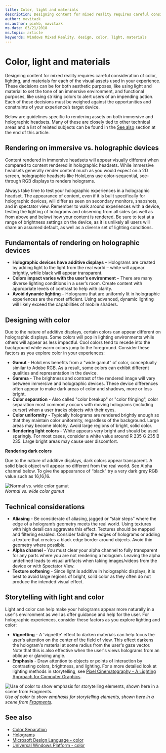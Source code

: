 ```yaml
---
title: Color, light and materials
description: Designing content for mixed reality requires careful consideration of color, lighting, and materials for each of the visual assets used in your experience.
author: mavitazk
ms.author: pinkb, mavitazk 
ms.date: 03/21/2018
ms.topic: article
keywords: Windows Mixed Reality, design, color, light, materials
---
```




# Color, light and materials

Designing content for mixed reality requires careful consideration of color, lighting, and materials for each of the visual assets used in your experience. These decisions can be for both aesthetic purposes, like using light and material to set the tone of an immersive environment, and functional purposes, like using striking colors to alert users of an impending action. Each of these decisions must be weighed against the opportunities and constraints of your experience’s target device.

Below are guidelines specific to rendering assets on both immersive and holographic headsets. Many of these are closely tied to other technical areas and a list of related subjects can be found in the [See also](color,-light-and-materials.md#see-also) section at the end of this article.

## Rendering on immersive vs. holographic devices

Content rendered in immersive headsets will appear visually different when compared to content rendered in holographic headsets. While immersive headsets generally render content much as you would expect on a 2D screen, holographic headsets like HoloLens use color-sequential, see-through RGB displays to renders holograms.

Always take time to test your holographic experiences in a holographic headset. The appearance of content, even if it is built specifically for holographic devices, will differ as seen on secondary monitors, snapshots, and in spectator view. Remember to walk around experiences with a device, testing the lighting of holograms and observing from all sides (as well as from above and below) how your content is rendered. Be sure to test at a range of brightness settings on the device, as it is unlikely all users will share an assumed default, as well as a diverse set of lighting conditions.

## Fundamentals of rendering on holographic devices
* **Holographic devices have additive displays** – Holograms are created by adding light to the light from the real world – white will appear brightly, while black will appear transparent.
* **Colors impact varies with the user’s environment** – There are many diverse lighting conditions in a user’s room. Create content with appropriate levels of contrast to help with clarity.
* **Avoid dynamic lighting** – Holograms that are uniformly lit in holographic experiences are the most efficient. Using advanced, dynamic lighting will likely exceed the capabilities of mobile shaders.

## Designing with color

Due to the nature of additive displays, certain colors can appear different on holographic displays. Some colors will pop in lighting environments while others will appear as less impactful. Cool colors tend to recede into the background while warm colors jump to the foreground. Consider these factors as you explore color in your experiences:
* **Gamut** - HoloLens benefits from a "wide gamut" of color, conceptually similar to Adobe RGB. As a result, some colors can exhibit different qualities and representation in the device.
* **Gamma** - The brightness and contrast of the rendered image will vary between immersive and holographic devices. These device differences often appear to make dark areas of color and shadows, more or less bright.
* **Color separation** - Also called "color breakup" or "color fringing", color separation most commonly occurs with moving holograms (including cursor) when a user tracks objects with their eyes.
* **Color uniformity** - Typically holograms are rendered brightly enough so that they maintain color uniformity, regardless of the background. Large areas may become blotchy. Avoid large regions of bright, solid color.
* **Rendering light colors** - White appears very bright and should be used sparingly. For most cases, consider a white value around R 235 G 235 B 235. Large bright areas may cause user discomfort.

**Rendering dark colors**

Due to the nature of additive displays, dark colors appear transparent. A solid black object will appear no different from the real world. See Alpha channel below. To give the appearance of “black” try a very dark grey RGB value such as 16,16,16.

![Normal vs. wide color gamut](images/640px-widegamut.png)<br>
*Normal vs. wide color gamut*

## Technical considerations
* **Aliasing** - Be considerate of aliasing, jagged or “stair steps” where the edge of a hologram’s geometry meets the real world. Using textures with high detail can aggravate this effect. Textures should be mapped and filtering enabled. Consider fading the edges of holograms or adding a texture that creates a black edge border around objects. Avoid thin geometry where possible.
* **Alpha channel** - You must clear your alpha channel to fully transparent for any parts where you are not rendering a hologram. Leaving the alpha undefined leads to visual artifacts when taking images/videos from the device or with Spectator View.
* **Texture softening** - Since light is additive in holographic displays, it is best to avoid large regions of bright, solid color as they often do not produce the intended visual effect.

## Storytelling with light and color

Light and color can help make your holograms appear more naturally in a user's environment as well as offer guidance and help for the user. For holographic experiences, consider these factors as you explore lighting and color:
* **Vignetting** - A 'vignette' effect to darken materials can help focus the user's attention on the center of the field of view. This effect darkens the hologram's material at some radius from the user's gaze vector. Note that this is also effective when the user's views holograms from an oblique or glancing angle.
* **Emphasis** - Draw attention to objects or points of interaction by contrasting colors, brightness, and lighting. For a more detailed look at lighting methods in storytelling, see [Pixel Cinematography - A Lighting Approach for Computer Graphics](http://media.siggraph.org/education/cgsource/Archive/ConfereceCourses/S96/course30.pdf).

![Use of color to show emphasis for storytelling elements, shown here in a scene from Fragments.](images/640px-fragments.jpg)<br>
*Use of color to show emphasis for storytelling elements, shown here in a scene from [Fragments](http://www.microsoft.com/en-us/hololens/apps/fragments).*

## See also
* [Color Separation](hologram-stability.md#color-separation)
* [Holograms](hologram.md)
* [Microsoft Design Language - color](https://www.microsoft.com/en-us/design/color)
* [Universal Windows Platform - color](https://docs.microsoft.com/windows/uwp/style/color)

